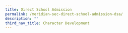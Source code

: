 ```yaml
---
title: Direct School Admission
permalink: /meridian-sec-direct-school-admission-dsa/
description: ""
third_nav_title: Character Development
---
```

